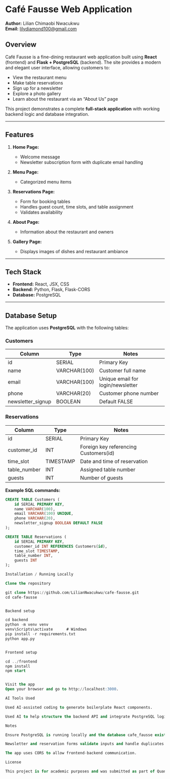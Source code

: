 # Café Fausse Web Application

**Author:** Lilian Chimaobi Nwacukwu  
**Email:** lilydiamond100@gmail.com  

## Overview
Café Fausse is a fine-dining restaurant web application built using **React** (frontend) and **Flask + PostgreSQL** (backend). The site provides a modern and elegant user interface, allowing customers to:

- View the restaurant menu
- Make table reservations
- Sign up for a newsletter
- Explore a photo gallery
- Learn about the restaurant via an “About Us” page

This project demonstrates a complete **full-stack application** with working backend logic and database integration.

---

## Features
1. **Home Page:**  
   - Welcome message  
   - Newsletter subscription form with duplicate email handling  

2. **Menu Page:**  
   - Categorized menu items  

3. **Reservations Page:**  
   - Form for booking tables  
   - Handles guest count, time slots, and table assignment  
   - Validates availability  

4. **About Page:**  
   - Information about the restaurant and owners  

5. **Gallery Page:**  
   - Displays images of dishes and restaurant ambiance  

---

## Tech Stack
- **Frontend:** React, JSX, CSS  
- **Backend:** Python, Flask, Flask-CORS  
- **Database:** PostgreSQL  

---

## Database Setup
The application uses **PostgreSQL** with the following tables:

### Customers
| Column             | Type        | Notes                        |
|-------------------|------------|-------------------------------|
| id                 | SERIAL     | Primary Key                  |
| name               | VARCHAR(100)| Customer full name           |
| email              | VARCHAR(100)| Unique email for login/newsletter |
| phone              | VARCHAR(20) | Customer phone number        |
| newsletter_signup  | BOOLEAN    | Default FALSE                |

### Reservations
| Column      | Type       | Notes                              |
|------------|-----------|-----------------------------------|
| id          | SERIAL    | Primary Key                        |
| customer_id | INT       | Foreign key referencing Customers(id) |
| time_slot   | TIMESTAMP | Date and time of reservation      |
| table_number| INT       | Assigned table number             |
| guests      | INT       | Number of guests                  |

**Example SQL commands:**
```sql
CREATE TABLE Customers (
    id SERIAL PRIMARY KEY,
    name VARCHAR(100),
    email VARCHAR(100) UNIQUE,
    phone VARCHAR(20),
    newsletter_signup BOOLEAN DEFAULT FALSE
);

CREATE TABLE Reservations (
    id SERIAL PRIMARY KEY,
    customer_id INT REFERENCES Customers(id),
    time_slot TIMESTAMP,
    table_number INT,
    guests INT
);

Installation / Running Locally

Clone the repository

git clone https://github.com/LilianNwacukwu/cafe-fausse.git
cd cafe-fausse


Backend setup

cd backend
python -m venv venv
venv\Scripts\activate      # Windows
pip install -r requirements.txt
python app.py


Frontend setup

cd ../frontend
npm install
npm start


Visit the app
Open your browser and go to http://localhost:3000.

AI Tools Used

Used AI-assisted coding to generate boilerplate React components.

Used AI to help structure the backend API and integrate PostgreSQL logic.

Notes

Ensure PostgreSQL is running locally and the database cafe_fausse exists.

Newsletter and reservation forms validate inputs and handle duplicates.

The app uses CORS to allow frontend-backend communication.

License

This project is for academic purposes and was submitted as part of Quantic’s Web Application & Interface Design course.



